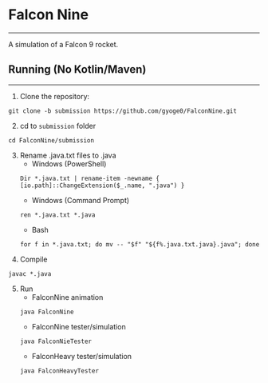 # Falcon Nine

---
A simulation of a Falcon 9 rocket.

## Running (No Kotlin/Maven)

---
1. Clone the repository:

```
git clone -b submission https://github.com/gyoge0/FalconNine.git
```

2. cd to `submission` folder

```
cd FalconNine/submission
```

3. Rename .java.txt files to .java
    - Windows (PowerShell)
   ```
   Dir *.java.txt | rename-item -newname { [io.path]::ChangeExtension($_.name, ".java") }
   ```
    - Windows (Command Prompt)
   ```
   ren *.java.txt *.java
   ```
    - Bash
   ```
   for f in *.java.txt; do mv -- "$f" "${f%.java.txt.java}.java"; done
   ```
4. Compile

```
javac *.java
```

5. Run
   - FalconNine animation
   ```
   java FalconNine
   ```
   - FalconNine tester/simulation
   ```
   java FalconNieTester
   ```
   - FalconHeavy tester/simulation
   ```
   java FalconHeavyTester
   ```
